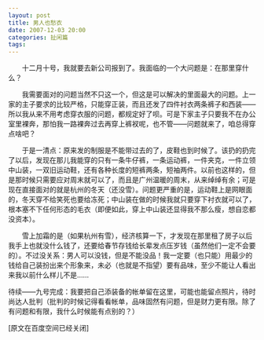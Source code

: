 ```yaml
---
layout: post
title: 男人也愁衣
date: 2007-12-03 20:00
categories: 扯闲篇
tags: 
---
```



　　十二月十号，我就要去新公司报到了。我面临的一个大问题是：在那里穿什么？

<!-- more -->



　　我需要面对的问题当然不只这一个，但这是可以解决的里面最大的问题。上一家的主子要求的比较严格，只能穿正装，而且还发了四件衬衣两条裤子和西装——所以我从来不用考虑穿衣服的问题，都规定好了呗。可是下家主子只要我不在办公室里裸奔，那怕我一路裸奔过去再穿上裤衩呢，也不管——问题就来了，咱总得穿点啥吧？

　　于是一清点：原来发的制服是不能带过去的了，皮鞋也到时候了。该扔的扔完了以后，发现在那儿我能穿的只有一条牛仔裤，一条运动裤，一件夹克，一件立领中山装，一双旧运动鞋，还有各种长度的短裤两条，短袖两件。以前也这样的，但是那时候只需要应对周末就可以了，而且是广州温暖的周末，从来绰绰有余；可是现在直接面对的就是杭州的冬天（还没雪）。问题更严重的是，运动鞋上是网眼面的，冬天穿不给笑死也要给冻死；中山装在做的时候我就只要穿下衬衣就可以了，根本塞不下任何形态的毛衣（即便如此，穿上中山装还显得我不那么瘦，想自恋都没资本）。

　　雪上加霜的是（如果杭州有雪），经济核算一下，才发现在那里租了房子以后我手上也就没什么钱了，还要给春节存钱给长辈发点压岁钱（虽然他们一定不会要的）。不过没关系：男人可以没钱，但是不能没品！我一定要（也只能）用最少的钱给自己装扮出来个形象来，未必（也就是不指望）要有品味，至少不能让人看出来我以前什么样儿不是……


待续——九号完成：我要把自己添装备的帐单留在这里，可能也能留点照片，待时尚达人批判（批判的时候记得看看帐单，品味固然有问题，但是财力更有限。除了有问题和有限，我什么时候能有点别的？）

[原文在百度空间已经关闭]

